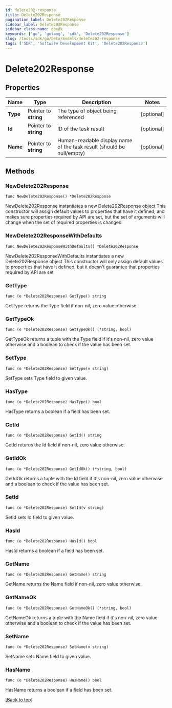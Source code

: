 ```yaml
---
id: delete202-response
title: Delete202Response
pagination_label: Delete202Response
sidebar_label: Delete202Response
sidebar_class_name: gosdk
keywords: ['go', 'golang', 'sdk', 'Delete202Response'] 
slug: /tools/sdk/go/beta/models/delete202-response
tags: ['SDK', 'Software Development Kit', 'Delete202Response']
---
```


# Delete202Response

## Properties

Name | Type | Description | Notes
------------ | ------------- | ------------- | -------------
**Type** |  Pointer to **string** | The type of object being referenced | [optional] 
**Id** |  Pointer to **string** | ID of the task result | [optional] 
**Name** |  Pointer to **string** | Human-readable display name of the task result (should be null/empty) | [optional] 

## Methods

### NewDelete202Response

`func NewDelete202Response() *Delete202Response`

NewDelete202Response instantiates a new Delete202Response object
This constructor will assign default values to properties that have it defined,
and makes sure properties required by API are set, but the set of arguments
will change when the set of required properties is changed

### NewDelete202ResponseWithDefaults

`func NewDelete202ResponseWithDefaults() *Delete202Response`

NewDelete202ResponseWithDefaults instantiates a new Delete202Response object
This constructor will only assign default values to properties that have it defined,
but it doesn't guarantee that properties required by API are set

### GetType

`func (o *Delete202Response) GetType() string`

GetType returns the Type field if non-nil, zero value otherwise.

### GetTypeOk

`func (o *Delete202Response) GetTypeOk() (*string, bool)`

GetTypeOk returns a tuple with the Type field if it's non-nil, zero value otherwise
and a boolean to check if the value has been set.

### SetType

`func (o *Delete202Response) SetType(v string)`

SetType sets Type field to given value.

### HasType

`func (o *Delete202Response) HasType() bool`

HasType returns a boolean if a field has been set.

### GetId

`func (o *Delete202Response) GetId() string`

GetId returns the Id field if non-nil, zero value otherwise.

### GetIdOk

`func (o *Delete202Response) GetIdOk() (*string, bool)`

GetIdOk returns a tuple with the Id field if it's non-nil, zero value otherwise
and a boolean to check if the value has been set.

### SetId

`func (o *Delete202Response) SetId(v string)`

SetId sets Id field to given value.

### HasId

`func (o *Delete202Response) HasId() bool`

HasId returns a boolean if a field has been set.

### GetName

`func (o *Delete202Response) GetName() string`

GetName returns the Name field if non-nil, zero value otherwise.

### GetNameOk

`func (o *Delete202Response) GetNameOk() (*string, bool)`

GetNameOk returns a tuple with the Name field if it's non-nil, zero value otherwise
and a boolean to check if the value has been set.

### SetName

`func (o *Delete202Response) SetName(v string)`

SetName sets Name field to given value.

### HasName

`func (o *Delete202Response) HasName() bool`

HasName returns a boolean if a field has been set.


[[Back to top]](#) 


